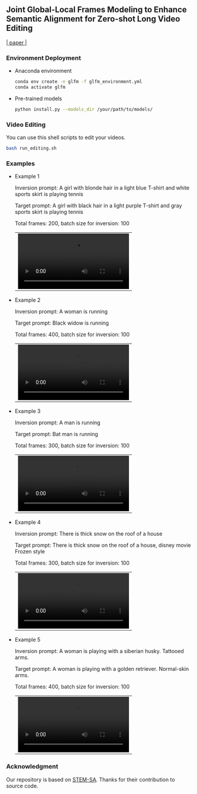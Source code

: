 ## Joint Global-Local Frames Modeling to Enhance Semantic Alignment for Zero-shot Long Video Editing

|[ paper ]()|

### Environment Deployment

+ Anaconda environment
    
    ```bash
    conda env create -n glfm -f glfm_environment.yml
    conda activate glfm 
    ```

+ Pre-trained models
    ```bash
    python install.py --models_dir /your/path/to/models/
    ```
### Video Editing

You can use this shell scripts to edit your videos.
```bash
bash run_editing.sh
```

### Examples

+ Example 1

    Inversion prompt: A girl with blonde hair in a light blue T-shirt and white sports skirt is playing tennis

    Target prompt: A girl with black hair in a light purple T-shirt and gray sports skirt is playing tennis

    Total frames: 200, batch size for inversion: 100

    
    <table class="center">
    <tr>
    <td><video src="https://github.com/user-attachments/assets/1840b450-5266-4cca-983b-9f70ab2f4700" autoplay></td>
    </tr>
    </table>
    

+ Example 2

    Inversion prompt: A woman is running

    Target prompt: Black widow is running

    Total frames: 400, batch size for inversion: 100

    <table class="center">
    <tr>
    <td><video src="https://github.com/user-attachments/assets/be603199-dd3c-4b29-98e2-f4686e1214bf" autoplay></td>
    </tr>
    </table>

+ Example 3

    Inversion prompt: A man is running

    Target prompt: Bat man is running

    Total frames: 300, batch size for inversion: 100

    <table class="center">
    <tr>
    <td><video src="https://github.com/user-attachments/assets/14cac4d5-75b5-4ecd-8fb2-3b3e1217fe20" autoplay></td>
    </tr>
    </table>

+ Example 4

    Inversion prompt: There is thick snow on the roof of a house

    Target prompt: There is thick snow on the roof of a house, disney movie Frozen style

    Total frames: 300, batch size for inversion: 100

    <table class="center">
    <tr>
    <td><video src="https://github.com/user-attachments/assets/1b475c98-06bd-4ab1-afaf-ec424f94fb78" autoplay></td>
    </tr>
    </table>

+ Example 5

    Inversion prompt: A woman is playing with a siberian husky. Tattooed arms.

    Target prompt: A woman is playing with a golden retriever. Normal-skin arms.

    Total frames: 400, batch size for inversion: 100

    <table class="center">
    <tr>
    <td><video src="https://github.com/user-attachments/assets/154a59fb-80b0-4045-9e86-880c6b0a84c3" autoplay></td>
    </tr>
    </table>

### Acknowledgment

Our repository is based on [STEM-SA](https://github.com/STEM-Inv/stem-inv). Thanks for their contribution to source code.
